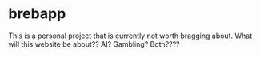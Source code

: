 # brebapp
This is a personal project that is currently not worth bragging about.
What will this website be about?? AI? Gambling? Both????
